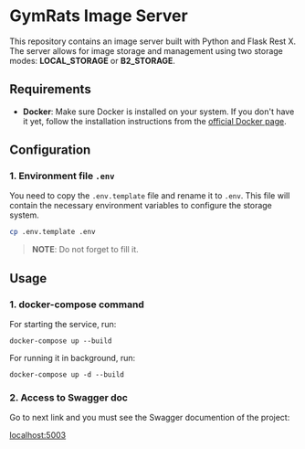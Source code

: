 # GymRats Image Server

This repository contains an image server built with Python and Flask Rest X. The server allows for image storage and management using two storage modes: **LOCAL_STORAGE** or **B2_STORAGE**.

## Requirements

- **Docker**: Make sure Docker is installed on your system. If you don't have it yet, follow the installation instructions from the [official Docker page](https://docs.docker.com/get-docker/).

## Configuration

### 1. Environment file `.env`

You need to copy the `.env.template` file and rename it to `.env`. This file will contain the necessary environment variables to configure the storage system.

```bash
cp .env.template .env
```


> **NOTE**: Do not forget to fill it.



## Usage

### 1. docker-compose command

For starting the service, run:

```
docker-compose up --build
```

For running it in background, run:

```
docker-compose up -d --build
```


### 2. Access to Swagger doc

Go to next link and you must see the Swagger documention of the project:

[localhost:5003](localhost:5003)


